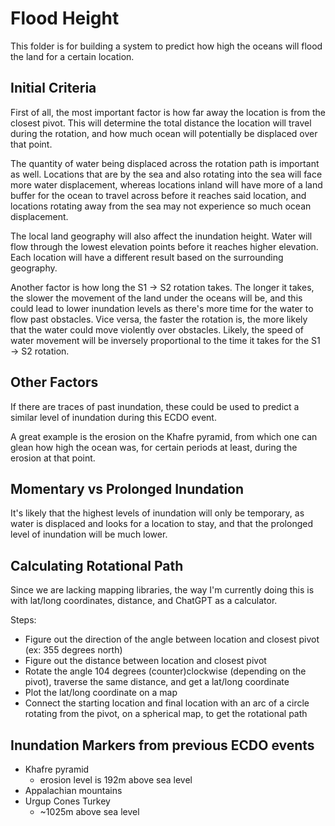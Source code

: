 # Flood Height

This folder is for building a system to predict how high the oceans will flood the land for a certain location.

## Initial Criteria

First of all, the most important factor is how far away the location is from the closest pivot. This will determine the total distance the location will travel during the rotation, and how much ocean will potentially be displaced over that point.

The quantity of water being displaced across the rotation path is important as well. Locations that are by the sea and also rotating into the sea will face more water displacement, whereas locations inland will have more of a land buffer for the ocean to travel across before it reaches said location, and locations rotating away from the sea may not experience so much ocean displacement.

The local land geography will also affect the inundation height. Water will flow through the lowest elevation points before it reaches higher elevation. Each location will have a different result based on the surrounding geography.

Another factor is how long the S1 -> S2 rotation takes. The longer it takes, the slower the movement of the land under the oceans will be, and this could lead to lower inundation levels as there's more time for the water to flow past obstacles. Vice versa, the faster the rotation is, the more likely that the water could move violently over obstacles. Likely, the speed of water movement will be inversely proportional to the time it takes for the S1 -> S2 rotation.

## Other Factors

If there are traces of past inundation, these could be used to predict a similar level of inundation during this ECDO event.

A great example is the erosion on the Khafre pyramid, from which one can glean how high the ocean was, for certain periods at least, during the erosion at that point.

## Momentary vs Prolonged Inundation

It's likely that the highest levels of inundation will only be temporary, as water is displaced and looks for a location to stay, and that the prolonged level of inundation will be much lower.

## Calculating Rotational Path

Since we are lacking mapping libraries, the way I'm currently doing this is with lat/long coordinates, distance, and ChatGPT as a calculator.

Steps:
- Figure out the direction of the angle between location and closest pivot (ex: 355 degrees north)
- Figure out the distance between location and closest pivot
- Rotate the angle 104 degrees (counter)clockwise (depending on the pivot), traverse the same distance, and get a lat/long coordinate
- Plot the lat/long coordinate on a map
- Connect the starting location and final location with an arc of a circle rotating from the pivot, on a spherical map, to get the rotational path

## Inundation Markers from previous ECDO events

- Khafre pyramid
	- erosion level is 192m above sea level
- Appalachian mountains
- Urgup Cones Turkey
	- ~1025m above sea level